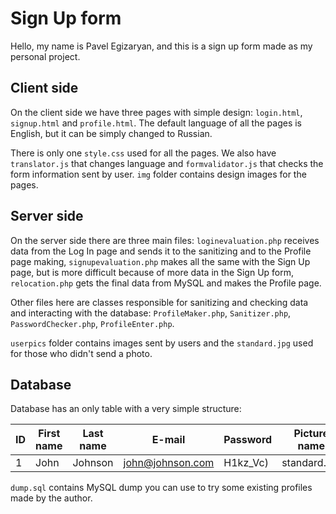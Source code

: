 # Sign Up form
Hello, my name is Pavel Egizaryan, and this is a sign up form made as my personal project.

## Client side
On the client side we have three pages with simple design: `login.html`, `signup.html` and `profile.html`.
The default language of all the pages is English, but it can be simply changed to Russian.

There is only one `style.css` used for all the pages.
We also have `translator.js` that changes language and `formvalidator.js` that checks the form information sent by user.
`img` folder contains design images for the pages.

## Server side
On the server side there are three main files: `loginevaluation.php` receives data from the Log In page and sends it to 
the sanitizing and to the Profile page making, `signupevaluation.php` makes all the same with the Sign Up page, but is 
more difficult because of more data in the Sign Up form, `relocation.php` gets the final data from MySQL and makes the
Profile page.

Other files here are classes responsible for sanitizing and checking data and interacting with the database: 
`ProfileMaker.php`, `Sanitizer.php`, `PasswordChecker.php`, `ProfileEnter.php`.

`userpics` folder contains images sent by users and the `standard.jpg` used for those who didn't send a photo. 


## Database
Database has an only table with a very simple structure:

ID | First name | Last name | E-mail | Password | Picture name
---|------------|-----------|--------|----------|--------
1|John|Johnson|john@johnson.com|H1kz_Vc)|standard.jpg

`dump.sql` contains MySQL dump you can use to try some existing profiles made by the author.


